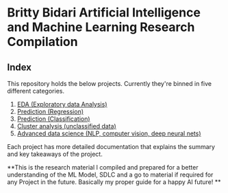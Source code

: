 # Britty Bidari Artificial Intelligence and Machine Learning Research Compilation
## Index

This repository holds the below projects. Currently they're binned in five different categories.

1. [EDA (Exploratory data Analysis)](https://github.com/brittybidari/MachineLearning/blob/3d9249b32c30b2adb79afb01ffc1c4034601a0af/EDA%20(Exploratory%20data%20Analysis)/README.md)
2. [Prediction (Regression)](https://github.com/brittybidari/MachineLearning/blob/254d7d3368cc2090fd239e35c6885feaa0c78594/Prediction%20(Regression)/README.md)
3. [Prediction (Classification)](https://github.com/brittybidari/MachineLearning/blob/254d7d3368cc2090fd239e35c6885feaa0c78594/Prediction%20(Classification)/README.md)
4. [Cluster analysis (unclassified data)](https://github.com/brittybidari/MachineLearning/blob/254d7d3368cc2090fd239e35c6885feaa0c78594/Cluster%20analysis%20(unclassified%20data)/README.md)
5. [Advanced data science (NLP, computer vision, deep neural nets)](https://github.com/brittybidari/MachineLearning/blob/254d7d3368cc2090fd239e35c6885feaa0c78594/Advanced%20data%20science%20(NLP%2C%20computer%20vision%2C%20deep%20neural%20nets)/README.md)

Each project has more detailed documentation that explains the summary and key takeaways of the project.

**This is the research material I compiled and prepared for a better understanding of the ML Model, SDLC and a go to material if required for any Project in the future. Basically my proper guide for a happy AI future! **
